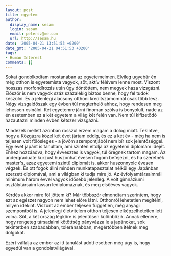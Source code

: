```yaml
---
layout: post
title: egyetem
author:
  display_name: sesam
  login: sesam
  email: petersz@me.com
  url: http://sesam.hu
date: '2005-04-21 13:51:53 +0200'
date_gmt: '2005-04-21 04:51:53 +0200'
tags:
- Human Interest
comments: []
---
```


Sokat gondolkodtam mostanában az egyetemeimen. Elvileg ugyebár én még otthon is egyetemista vagyok, sőt, aktív félévem lenne most. Viszont hosszas morfondírozás után úgy döntöttem, nem megyek haza vizsgázni. Először is nem vagyok száz százalékig biztos benne, hogy fel tudok készülni. És a jelenlegi alacsony otthoni kreditszámomnál csak több lesz. Négy vizsgaidőszak egy évben túl megterhelő ahhoz, hogy rendesen meg lehessen csinálni. Két egyetemre járni finoman szólva is bonyolult, nade az én esetemben ez a két egyetem a világ két felén van. Nem túl kifizetődő hazautazni minden évben kétszer vizsgázni.

Mindezek mellett azonban rosszul érzem magam a dolog miatt. Tekintve, hogy a Közgázra közel két évet jártam eddig, és ez a két év - még ha nem is teljesen volt fölösleges - a jövőm szempontjából nem bír sok jelentőséggel. Egy évet japánt is tanultam, ami szintén eltolja az egyetemi diplomám idejét. Ehhez hozzáadva, hogy évvesztes is vagyok, túl öregnek tartom magam. Az undergraduate kurzust huszonhat évesen fogom befejezni, és ha szeretnék master's, azaz egyetemi szintű diplomát is, akkor huszonnyolc évesen végzek. És ott fogok állni minden munkatapasztalat nélkül egy Japánban szerzett diplomával, ami a világban ki tudja mire jó. Az évfolyamtársaimnál minimum három évvel vagyok idősebb jelenleg. A volt gimnáziumi osztálytársaim lassan lediplomáznak, és meg elsőéves vagyok.

Kérdés akkor mire föl jöttem ki? Már többször elmondtam szerintem, hogy ezt az egészet nagyon nem lehet előre látni. Otthonról lehetetlen megítélni, milyen idekint. Viszont az ember teljesen független, még anyagi szempontból is. A jelenlegi életvitelem otthon teljesen elképzelhetetlen lett volna. Sőt, a két ország légköre is jelentősen különbözik. Annak ellenére, hogy rengeteg társadalmi kötöttség pányvázza le a japánokat, sok tekintetben szabadabban, toleránsabban, megértőbben ítélnek meg dolgokat.

Ezért vállalja az ember az itt tanulást adott esetben még úgy is, hogy egyedül van a gondolatvilágával.
